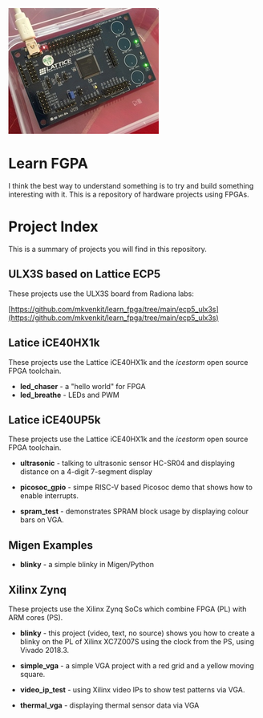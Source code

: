 ![ice40](iceblink40.jpg)

# Learn FGPA

I think the best way to understand something is to try and build something interesting with it. This is a repository of hardware projects using FPGAs.

# Project Index

This is a summary of projects you will find in this repository.

## ULX3S based on Lattice ECP5

These projects use the ULX3S board from Radiona labs:

[https://github.com/mkvenkit/learn_fpga/tree/main/ecp5_ulx3s](https://github.com/mkvenkit/learn_fpga/tree/main/ecp5_ulx3s)


## Latice iCE40HX1k

These projects use the Lattice iCE40HX1k and the *icestorm* open source FPGA toolchain.

- **led_chaser** - a "hello world" for FPGA
- **led_breathe** - LEDs and PWM 

## Latice iCE40UP5k

These projects use the Lattice iCE40HX1k and the *icestorm* open source FPGA toolchain.

- **ultrasonic** - talking to ultrasonic sensor HC-SR04 and displaying distance on a 4-digit 7-segment display

- **picosoc_gpio** - simpe RISC-V based Picosoc demo that shows how to enable interrupts.

- **spram_test** - demonstrates SPRAM block usage by displaying colour bars on VGA.
  

## Migen Examples

- **blinky** - a simple blinky in Migen/Python

## Xilinx Zynq

These projects use the Xilinx Zynq SoCs which combine FPGA (PL) with ARM cores (PS).

- **blinky** - this project (video, text, no source) shows you how to create a blinky on the PL of Xilinx XC7Z007S using the clock from the PS, using Vivado 2018.3.

- **simple_vga** - a simple VGA project with a red grid and a yellow moving square.

- **video_ip_test** - using Xilinx video IPs to show test patterns via VGA.

- **thermal_vga** - displaying thermal sensor data via VGA
